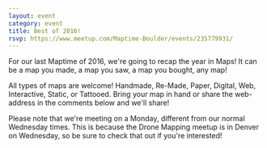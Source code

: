 ```yaml
---
layout: event
category: event
title: Best of 2016!
rsvp: https://www.meetup.com/Maptime-Boulder/events/235779931/
---
```


For our last Maptime of 2016, we're going to recap the year in Maps! It can be a map you made, a map you saw, a map you bought, any map!

All types of maps are welcome! Handmade, Re-Made, Paper, Digital, Web, Interactive, Static, or Tattooed. Bring your map in hand or share the web-address in the comments below and we'll share!

Please note that we're meeting on a Monday, different from our normal Wednesday times. This is because the Drone Mapping meetup is in Denver on Wednesday, so be sure to check that out if you're interested!
